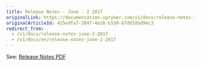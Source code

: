 ```yaml
---
title: Release Notes - June - 2 2017
originalLink: https://documentation.spryker.com/v1/docs/release-notes-june-2-2017
originalArticleId: 425edfa7-2047-4e26-b530-87dd3dad94c3
redirect_from:
  - /v1/docs/release-notes-june-2-2017
  - /v1/docs/en/release-notes-june-2-2017
---
```


See: [Release Notes PDF](https://cdn.document360.io/9fafa0d5-d76f-40c5-8b02-ab9515d3e879/Images/Documentation/Release_Notes_June_2_2017.pdf)


